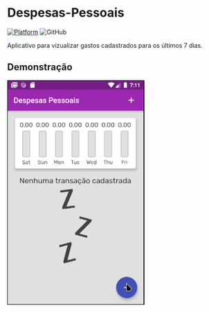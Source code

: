 # Despesas-Pessoais

[![Platform](https://img.shields.io/badge/Platform-Android-green.svg)](https://github.com/hansmboron/Despesas-Pessoais)
![GitHub](https://img.shields.io/github/license/hansmboron/Despesas-Pessoais)

Aplicativo para vizualizar gastos cadastrados para os últimos 7 dias.

## Demonstração
<img src='demo.gif' alt='gif animado mostrando funcionalidades do app' />
